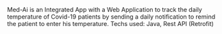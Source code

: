 Med-Ai is an Integrated App with a Web Application to track the daily temperature of Covid-19 patients by sending a daily notification to remind the patient to enter his temperature.
Techs used: Java, Rest API (Retrofit)
